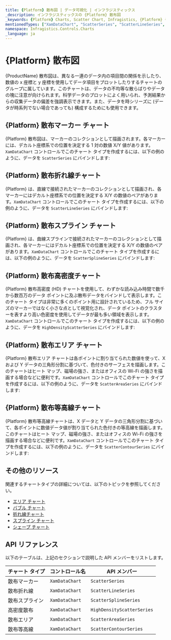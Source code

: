```yaml
---
title: {Platform} 散布図 | データ可視化 | インフラジスティックス
_description: インフラジスティックスの {Platform} 散布図
_keywords: {Platform} Charts, Scatter Chart, Infragistics, {Platform} チャート, 散布図, インフラジスティックス
mentionedTypes: ["XamDataChart", "ScatterSeries", "ScatterLineSeries", "ScatterSplineSeries", "HighDensityScatterSeries", "ScatterAreaSeries", "ScatterContourSeries", 'Series']
namespace: Infragistics.Controls.Charts
_language: ja
---
```

# {Platform} 散布図

{ProductName} 散布図は、異なる一連のデータ内の項目間の関係を示したり、数値の x 座標と y 座標を使用してデータ項目をプロットしたりするチャートのグループに属しています。このチャートは、データの不均等な散らばりやデータの塊に注意が向けられます。科学データのプロットによく用いられ、予測結果からの収集データの偏差を強調表示できます。また、データを時シリーズに (データが時系列でない場合であっても) 構成するためにも使用できます。

## {Platform} 散布マーカー チャート

{Platform} 散布図は、マーカーのコレクションとして描画されます。各マーカーには、デカルト座標系での位置を決定する 1 対の数値 X/Y 値があります。`XamDataChart` コントロールでこのチャート タイプを作成するには、以下の例のように、データを `ScatterSeries` にバインドします:

<code-view style="height: 600px"
           data-demos-base-url="{environment:dvDemosBaseUrl}"
           iframe-src="{environment:dvDemosBaseUrl}/charts/data-chart-scatter-point-chart"
           github-src="charts/data-chart/scatter-point-chart"
           alt="{Platform} 散布マーカー チャート" >
</code-view>

<div class="divider--half"></div>

## {Platform} 散布折れ線チャート

{Platform} は、直線で接続されたマーカーのコレクションとして描画され、各マーカーにはデカルト座標系での位置を決定する X/Y の数値のペアがあります。`XamDataChart` コントロールでこのチャート タイプを作成するには、以下の例のように、データを `ScatterLineSeries` にバインドします:

<code-view style="height: 600px"
           data-demos-base-url="{environment:dvDemosBaseUrl}"
           iframe-src="{environment:dvDemosBaseUrl}/charts/data-chart-scatter-line-chart"
           github-src="charts/data-chart/scatter-line-chart"
           alt="{Platform} 散布折れ線チャート" >
</code-view>

<div class="divider--half"></div>

## {Platform} 散布スプライン チャート

{Platform} は、曲線スプラインで接続されたマーカーのコレクションとして描画され、各マーカーにはデカルト座標系での位置を決定する X/Y の数値のペアがあります。`XamDataChart` コントロールでこのチャート タイプを作成するには、以下の例のように、データを `ScatterSplineSeries` にバインドします:

<code-view style="height: 600px"
           data-demos-base-url="{environment:dvDemosBaseUrl}"
           iframe-src="{environment:dvDemosBaseUrl}/charts/data-chart-scatter-spline-chart"
           github-src="charts/data-chart/scatter-spline-chart"
           alt="{Platform} 散布スプライン チャート" >
</code-view>

<div class="divider--half"></div>

## {Platform} 散布高密度チャート

{Platform} 散布高密度 (HD) チャートを使用して、わずかな読み込み時間で数千から数百万のデータ ポイントに及ぶ散布データをバインドして表示します。このチャート タイプは非常に多くのポイント用に設計されているため、フル サイズのマーカーではなく小さな点として視覚化され、データ ポイントのクラスターを表すより高い色密度を使用してデータが最も多い領域を表示します。`XamDataChart` コントロールでこのチャート タイプを作成するには、以下の例のように、データを `HighDensityScatterSeries` にバインドします:

<code-view style="height: 600px"
           data-demos-base-url="{environment:dvDemosBaseUrl}"
           iframe-src="{environment:dvDemosBaseUrl}/charts/data-chart-type-scatter-hd-series"
           github-src="charts/data-chart/type-scatter-hd-series"
           alt="{Platform} 散布 HD チャート" >
</code-view>

<div class="divider--half"></div>

## {Platform} 散布エリア チャート

{Platform} 散布エリア チャートは各ポイントに割り当てられた数値を使って、X および Y データの三角形分割に基づいて、色付きのサーフェスを描画します。このチャートはヒート マップ、磁場の強さ、またはオフィスの Wi-Fi の強さを描画する場合などに便利です。`XamDataChart` コントロールでこのチャート タイプを作成するには、以下の例のように、データを `ScatterAreaSeries` にバインドします:

<code-view style="height: 600px"
           data-demos-base-url="{environment:dvDemosBaseUrl}"
           iframe-src="{environment:dvDemosBaseUrl}/charts/data-chart-type-scatter-area-series"
           github-src="charts/data-chart/type-scatter-area-series"
           alt="{Platform} 散布エリア チャート" >
</code-view>

<div class="divider--half"></div>

## {Platform} 散布等高線チャート

{Platform} 散布等高線チャートは、X データと Y データの三角形分割に基づいて、各ポイントに数値データ値が割り当てられた色付きの等高線を描画します。このチャートはヒート マップ、磁場の強さ、またはオフィスの Wi-Fi の強さを描画する場合などに便利です。`XamDataChart` コントロールでこのチャート タイプを作成するには、以下の例のように、データを `ScatterContourSeries` にバインドします:

<code-view style="height: 600px"
           data-demos-base-url="{environment:dvDemosBaseUrl}"
           iframe-src="{environment:dvDemosBaseUrl}/charts/data-chart-type-scatter-contour-series"
           github-src="charts/data-chart/type-scatter-contour-series"
           alt="{Platform} 散布等高線チャート" >
</code-view>

<div class="divider--half"></div>

## その他のリソース

関連するチャートタイプの詳細については、以下のトピックを参照してください。

- [エリア チャート](area-chart.md)
- [バブル チャート](bubble-chart.md)
- [折れ線チャート](line-chart.md)
- [スプライン チャート](spline-chart.md)
- [シェープ チャート](shape-chart.md)

## API リファレンス

以下のテーブルは、上記のセクションで説明した API メンバーをリストします。

チャート タイプ                  | コントロール名   | API メンバー
----------------------------|----------------|------------------------
散布マーカー              | `XamDataChart` | `ScatterSeries`
散布折れ線                | `XamDataChart` | `ScatterLineSeries`
散布スプライン              | `XamDataChart` | `ScatterSplineSeries`
高密度散布        | `XamDataChart` | `HighDensityScatterSeries`
散布エリア                | `XamDataChart` | `ScatterAreaSeries`
散布等高線             | `XamDataChart` | `ScatterContourSeries`
